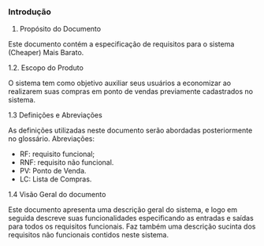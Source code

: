 ### Introdução

1. Propósito do Documento

Este documento contém a especificação de requisitos para o sistema \(Cheaper\) Mais Barato.

1.2. Escopo do Produto

O sistema tem como objetivo auxiliar seus usuários a economizar ao realizarem suas compras em ponto de vendas previamente cadastrados no sistema.

1.3 Definições e Abreviações

As definições utilizadas neste documento serão abordadas posteriormente no glossário. Abreviações:

* RF: requisito funcional;
* RNF: requisito não funcional.
* PV: Ponto de Venda.
* LC: Lista de Compras.

1.4 Visão Geral do documento

Este documento apresenta uma descrição geral do sistema, e logo em seguida descreve suas funcionalidades especificando as entradas e saídas para todos os requisitos funcionais. Faz também uma descrição sucinta dos requisitos não funcionais contidos neste sistema.

